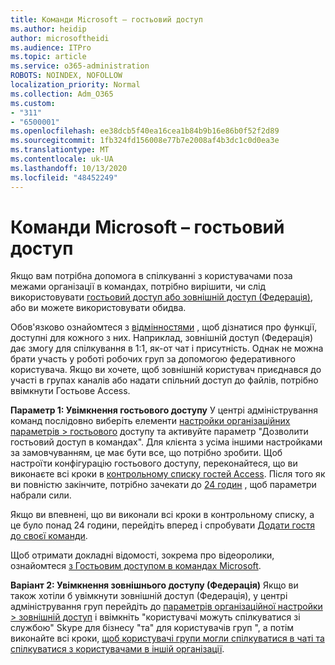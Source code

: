 ```yaml
---
title: Команди Microsoft – гостьовий доступ
ms.author: heidip
author: microsoftheidi
ms.audience: ITPro
ms.topic: article
ms.service: o365-administration
ROBOTS: NOINDEX, NOFOLLOW
localization_priority: Normal
ms.collection: Adm_O365
ms.custom:
- "311"
- "6500001"
ms.openlocfilehash: ee38dcb5f40ea16cea1b84b9b16e86b0f52f2d89
ms.sourcegitcommit: 1fb324fd156008e77b7e2008af4b3dc1c0d0ea3e
ms.translationtype: MT
ms.contentlocale: uk-UA
ms.lasthandoff: 10/13/2020
ms.locfileid: "48452249"
---
```

# <a name="microsoft-teams---guest-access"></a>Команди Microsoft – гостьовий доступ

Якщо вам потрібна допомога в спілкуванні з користувачами поза межами організації в командах, потрібно вирішити, чи слід використовувати [гостьовий доступ або зовнішній доступ (Федерація)](https://docs.microsoft.com/microsoftteams/manage-external-access#external-access-vs-guest-access), або ви можете використовувати обидва.

Обов'язково ознайомтеся з [відмінностями](https://docs.microsoft.com/microsoftteams/manage-external-access#external-access-vs-guest-access) , щоб дізнатися про функції, доступні для кожного з них.  Наприклад, зовнішній доступ (Федерація) дає змогу для спілкування в 1:1, як-от чат і присутність.  Однак не можна брати участь у роботі робочих груп за допомогою федеративного користувача.  Якщо ви хочете, щоб зовнішній користувач приєднався до участі в групах каналів або надати спільний доступ до файлів, потрібно ввімкнути Гостьове Access.

**Параметр 1: Увімкнення гостьового доступу** У центрі адміністрування команд послідовно виберіть елементи [настройки організаційних параметрів > гостьового](https://admin.teams.microsoft.com/company-wide-settings/guest-configuration) доступу та активуйте параметр "Дозволити гостьовий доступ в командах".  Для клієнта з усіма іншими настройками за замовчуванням, це має бути все, що потрібно зробити.  Щоб настроїти конфігурацію гостьового доступу, переконайтеся, що ви виконаєте всі кроки в [контрольному списку гостей Access](https://docs.microsoft.com/microsoftteams/guest-access-checklist). Після того як ви повністю закінчите, потрібно зачекати до [24 годин](https://docs.microsoft.com/microsoftteams/manage-guests#guest-access-latencies) , щоб параметри набрали сили.

Якщо ви впевнені, що ви виконали всі кроки в контрольному списку, а це було понад 24 години, перейдіть вперед і спробувати [Додати гостя до своєї команди](https://support.office.com/article/add-guests-to-a-team-in-teams-fccb4fa6-f864-4508-bdde-256e7384a14f#ID0EAABAAA=Desktop).

Щоб отримати докладні відомості, зокрема про відеоролики, ознайомтеся [з Гостьовим доступом в командах Microsoft](https://docs.microsoft.com/microsoftteams/guest-access).

**Варіант 2: Увімкнення зовнішнього доступу (Федерація)** Якщо ви також хотіли б увімкнути зовнішній доступ (Федерація), у центрі адміністрування груп перейдіть до [параметрів організаційної настройки > зовнішній доступ](https://admin.teams.microsoft.com/company-wide-settings/external-communications) і ввімкніть "користувачі можуть спілкуватися зі службою" Skype для бізнесу "та" для користувачів груп ", а потім виконайте всі кроки, [щоб користувачі групи могли спілкуватися в чаті та спілкуватися з користувачами в іншій організації](https://docs.microsoft.com/microsoftteams/manage-external-access#let-your-teams-users-chat-and-communicate-with-users-in-another-organization).
